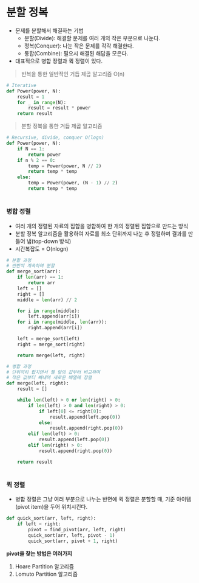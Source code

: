 # 분할 정복

- 문제를 분할해서 해결하는 기법
  - 분할(Divide): 해결할 문제를 여러 개의 작은 부분으로 나눈다.
  - 정복(Conquer): 나눈 작은 문제를 각각 해결한다.
  - 통합(Combine): 필요시 해결된 해답을 모은다.
- 대표적으로 병합 정렬과 큌 정렬이 있다.

> 반복을 통한 일반적인 거듭 제곱 알고리즘 O(n)

```python
# Iterative
def Power(power, N):
	result = 1
	for _ in range(N):
		result = result * power
	return result
```

> 분할 정복을 통한 거듭 제곱 알고리즘

```python
# Recursive, divide, conquer O(logn)
def Power(power, N):
	if N == 1:
		return power
	if n % 2 == 0:
		temp = Power(power, N // 2)
		return temp * temp
	else:
		temp = Power(power, (N - 1) // 2)
		return temp * temp
```

#

### 병합 정렬

- 여러 개의 정렬된 자료의 집합을 병합하여 한 개의 정렬된 집합으로 만드는 방식
- 분할 정복 알고리즘을 활용하여 자료를 최소 단위까지 나눈 후 정렬하며 결과를 만들어 냄(top-down 방식)
- 시간복잡도 = O(nlogn)

```python
# 분할 과정
# 반반씩 계속하여 분할
def merge_sort(arr):
	if len(arr) == 1:
		return arr
	left = []
	right = []
	middle = len(arr) // 2

	for i in range(middle):
		left.append(arr[i])
	for i in range(middle, len(arr)):
		right.append(arr[i])

	left = merge_sort(left)
	right = merge_sort(right)

	return merge(left, right)
```

```python
# 병합 과정
# 단위끼리 합치면서 젤 앞의 값부터 비교하며
# 작은 값부터 빼내며 새로운 배열에 정렬
def merge(left, right):
	result = []

	while len(left) > 0 or len(right) > 0:
		if len(left) > 0 and len(right) > 0:
			if left[0] <= right[0]:
				result.append(left.pop(0))
			else:
				result.append(right.pop(0))
		elif len(left) > 0:
			result.append(left.pop(0))
		elif len(right) > 0:
			result.append(right.pop(0))

	return result
```

#

### 퀵 정렬

- 병합 정렬은 그냥 여러 부분으로 나누는 반면에 퀵 정렬은 분할할 때, 기준 아이템(pivot item)을 두어 위치시킨다.

```python
def quick_sort(arr, left, right):
	if left < right:
		pivot = find_pivot(arr, left, right)
		quick_sort(arr, left, pivot - 1)
		quick_sort(arr, pivot + 1, right)
```

**pivot을 찾는 방법은 여러가지**

1. Hoare Partition 알고리즘
2. Lomuto Partition 알고리즘
